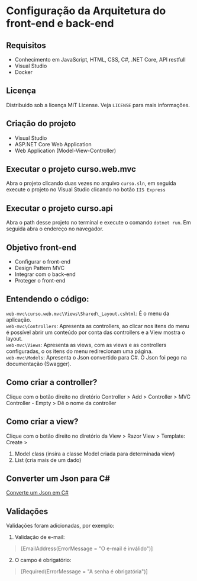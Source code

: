 # Configuração da Arquitetura do front-end e back-end

## Requisitos
- Conhecimento em JavaScript, HTML, CSS, C#, .NET Core, API restfull
- Visual Studio
- Docker

## Licença
Distribuido sob a licença MIT License. Veja `LICENSE` para mais informações.

## Criação do projeto
- Visual Studio
- ASP.NET Core Web Application
- Web Application (Model-View-Controller)

## Executar o projeto curso.web.mvc
Abra o projeto clicando duas vezes no arquivo `curso.sln`, em seguida execute o projeto no Visual Studio clicando no botão `IIS Express`

## Executar o projeto curso.api
Abra o path desse projeto no terminal e execute o comando `dotnet run`. Em seguida abra o endereço no navegador.

## Objetivo front-end
- Configurar o front-end
- Design Pattern MVC
- Integrar com o back-end
- Proteger o front-end

## Entendendo o código:
`web-mvc\curso.web.mvc\Views\Shared\_Layout.cshtml`: É o menu da aplicação. <br>
`web-mvc\Controllers`: Apresenta as controllers, ao clicar nos itens do menu é possível abrir um conteúdo por conta das controllers e a View mostra o layout. <br>
`web-mvc\Views`: Apresenta as views, com as views e as controllers configuradas, o os itens do menu redirecionam uma página. <br>
`web-mvc\Models`: Apresenta o Json convertido para C#. O Json foi pego na documentação (Swagger). <br>

## Como criar a controller?
Clique com o botão direito no diretório Controller > Add > Controller > MVC Controller - Empty > Dê o nome da controller

## Como criar a view?
Clique com o botão direito no diretório da View > Razor View > Template: Create > 
1. Model class (insira a classe Model criada para determinada view)
2. List (cria mais de um dado)

## Converter um Json para C#
[Converte um Json em C#](https://json2csharp.com/)

## Validações 
Validações foram adicionadas, por exemplo:
1. Validação de e-mail:
>[EmailAddress(ErrorMessage = "O e-mail é inválido")]

2. O campo é obrigatório:
>[Required(ErrorMessage = "A senha é obrigatória")]
